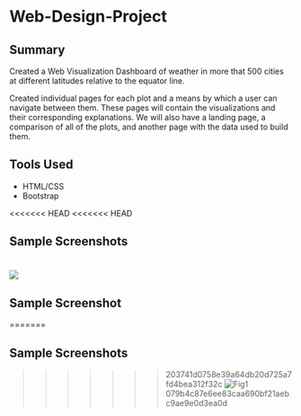 # Web-Design-Project

## Summary

Created a Web Visualization Dashboard of weather in more that 500 cities at different latitudes relative to the equator line. 

Created individual pages for each plot and a means by which a user can navigate between them. These pages will contain the visualizations and their corresponding explanations. We will also have a landing page, a comparison of all of the plots, and another page with the data used to build them.

## Tools Used

* HTML/CSS
* Bootstrap

<<<<<<< HEAD
<<<<<<< HEAD
## Sample Screenshots
![](C:\Users\felo0\Web-Design-Challenge\WebVisualizations\assets\Fig1.png)
=======
## Sample Screenshot
=======
## Sample Screenshots
>>>>>>> 203741d0758e39a64db20d725a7fd4bea312f32c
![Fig1](https://user-images.githubusercontent.com/61329378/107861169-921bf980-6e09-11eb-834d-2daccf9ecede.png)
>>>>>>> 079b4c87e6ee83caa690bf21aebc9ae9e0d3ea0d









